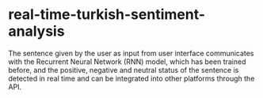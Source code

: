 # real-time-turkish-sentiment-analysis
 The sentence given by the user as input from user interface communicates with the Recurrent Neural Network (RNN) model, which has been trained before, and the positive, negative and neutral status of the sentence is detected in real time and can be integrated into other platforms through the API. 
